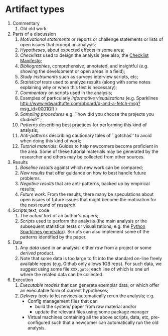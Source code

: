 # Artifact types

1. Commentary
    1. Old old work
1. Parts of a discussion
    1. _Motivational statements_   or reports or challenge statements or lists of open issues that prompt an analysis; 
    1. _Hypotheses_,  about expected effects in some area;
    1. _Checklists_ used to design the analysis (see also, the [Checklist Manifesto](http://atulgawande.com/book/the-checklist-manifesto/);
    1. _Bibliographies_, comprehensive, annotated, and insightful (e.g. showing the development or open areas in a field);
    1. _Study instruments_ such as surveys interview scripts, etc;
    1. _Statistical tests_ used to analyze results (along with some notes explaining why or when this test is necessary);
    1. _Commentary_ on scripts used in the analysis;
    1. Examples of particularly _informative visualizations_ (e.g. Sparklines http://www.edwardtufte.com/bboard/q-and-a-fetch-msg?msg_id=0001OR )
    1. _Sampling procedures_ e.g. ``how did you choose the projects you studied?'';
    1. _Patterns_ describing  best practices for performing this kind of analysis;
    1. _Anti-patterns_   describing cautionary tales of ``gotchas'' to avoid when doing this kind of work;
    1. _Tutorial materials_: Guides to help  newcomers become proficient in the area. Some of these tutorial materials  may be generated by the researcher and others may be collected from other sources.
1. Results
    1. _Baseline results_ against which new work can be compared;
    1. _New results_  that offer guidance on how to best handle future problems.
    1. _Negative results_  that are anti-patterns, backed up by empirical results;
    1. _Future work:_  From the results, there many be speculations about open issues of future issues that might become the  motivation  for the next round of research.
1. Scripts,text, code
    1. The _actual text_   of an author's papers;
    1. _Scripts_  used to perform the analysis (the main analysis or the subsequent statistical tests or visualizations; e.g.    the  [Python Sparklines generator](https://pypi.python.org/pypi/pysparklines)). Scripts can also implement some of the patterns
  identified by the paper.
1. Data
    1. Any  _data_ used in an analysis: either  _raw_ from a project or some _derived_ product.
    1. Note that some data is too large to fit into the standard on-line freely available repos (e.g. Github only allows 1GB reps). For such data, we suggest using some file `XXX.goto`; each line of which is one url where the related data can be collected.
1. Execution
    1. _Executable  models_ that can generate exemplar data;  or which offer an executable form of current hypotheses;
    1. _Delivery tools_ to let novices automatically rerun the analysis; e.g.
       + Config management files that can
          + build the system/ paper from raw material and/or
          + update the relevant files using some package manager
       +  Virtual machines containing all the above scripts, data, etc, pre-configured such that a newcomer can automatically run the old analysis.
